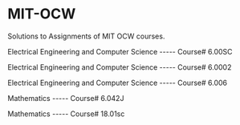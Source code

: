 # MIT-OCW
Solutions to Assignments of MIT OCW courses. 

Electrical Engineering and Computer Science ----- Course# 6.00SC

Electrical Engineering and Computer Science ----- Course# 6.0002

Electrical Engineering and Computer Science ----- Course# 6.006

Mathematics ----- Course# 6.042J

Mathematics ----- Course# 18.01sc

                                                  
